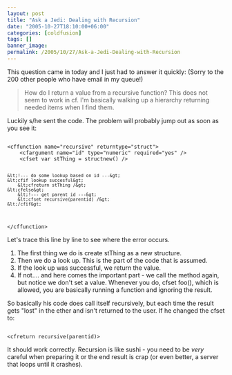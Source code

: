 ```yaml
---
layout: post
title: "Ask a Jedi: Dealing with Recursion"
date: "2005-10-27T18:10:00+06:00"
categories: [coldfusion]
tags: []
banner_image: 
permalink: /2005/10/27/Ask-a-Jedi-Dealing-with-Recursion
---
```


This question came in today and I just had to answer it quickly: (Sorry to the 200 other people who have email in my queue!)

<blockquote>
How do I return a value from a recursive function? This does not seem to work in cf. I'm basically walking up a hierarchy returning needed items when I find them.
</blockquote>

Luckily s/he sent the code. The problem will probably jump out as soon as you see it:

<code>
&lt;cffunction name="recursive" returntype="struct"&gt;
	&lt;cfargument name="id" type="numeric" required="yes" /&gt;
	&lt;cfset var stThing = structnew() /&gt;
	
	&lt;!--- do some lookup based on id ---&gt;
	&lt;cfif lookup succesful&gt;
		&lt;cfreturn stThing /&gt;
	&lt;cfelse&gt;
		&lt;!--- get parent id ---&gt;
		&lt;cfset recursive(parentid) /&gt;
	&lt;/cfif&gt;
	
&lt;/cffunction&gt;
</code>

Let's trace this line by line to see where the error occurs.

<ol>
<li>The first thing we do is create stThing as a new structure.
<li>Then we do a look up. This is the part of the code that is assumed.
<li>If the look up was successful, we return the value.
<li>If not.... and here comes the important part - we call the method again, but notice we don't set a value. Whenever you do, cfset foo(), which is allowed, you are basically running a function and ignoring the result.
</ol>

So basically his code does call itself recursively, but each time the result gets "lost" in the ether and isn't returned to the user. If he changed the cfset to:

<code>
&lt;cfreturn recursive(parentid)&gt;
</code>

It should work correctly. Recursion is like sushi - you need to be <i>very</i> careful when preparing it or the end result is crap (or even better, a server that loops until it crashes).